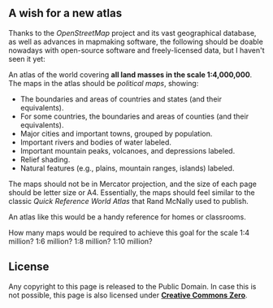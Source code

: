 <a id=A_wish_for_a_new_atlas></a>

## A wish for a new atlas

Thanks to the _OpenStreetMap_ project and its vast geographical database, as well as advances in mapmaking software, the following should be doable nowadays with open-source software and freely-licensed data, but I haven't seen it yet:

An atlas of the world covering **all land masses in the scale 1:4,000,000**.  The maps in the atlas should be _political maps_, showing:

- The boundaries and areas of countries and states (and their equivalents).
- For some countries, the boundaries and areas of counties (and their equivalents).
- Major cities and important towns, grouped by population.
- Important rivers and bodies of water labeled.
- Important mountain peaks, volcanoes, and depressions labeled.
- Relief shading.
- Natural features (e.g., plains, mountain ranges, islands) labeled.

The maps should not be in Mercator projection, and the size of each page should be letter size or A4.  Essentially, the maps should feel similar to the classic _Quick Reference World Atlas_ that Rand McNally used to publish.

An atlas like this would be a handy reference for homes or classrooms.

How many maps would be required to achieve this goal for the scale 1:4 million?  1:6 million?  1:8 million?  1:10 million?

<a id=License></a>

## License

Any copyright to this page is released to the Public Domain.  In case this is not possible, this page is also licensed under [**Creative Commons Zero**](https://creativecommons.org/publicdomain/zero/1.0/).

